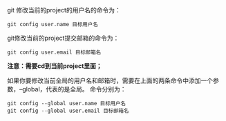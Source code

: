 
git 修改当前的project的用户名的命令为：
```
git config user.name 目标用户名
```

git修改当前的project提交邮箱的命令为：
```
git config user.email 目标邮箱名
```
**注意：需要cd到当前project里面；**

如果你要修改当前全局的用户名和邮箱时，需要在上面的两条命令中添加一个参数，–global，代表的是全局。
命令分别为：
```
git config --global user.name 目标用户名
git config --global user.email 目标邮箱名
```
